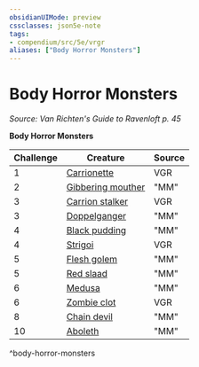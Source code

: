 ```yaml
---
obsidianUIMode: preview
cssclasses: json5e-note
tags:
- compendium/src/5e/vrgr
aliases: ["Body Horror Monsters"]
---
```

# Body Horror Monsters
*Source: Van Richten's Guide to Ravenloft p. 45* 

**Body Horror Monsters**

| Challenge | Creature | Source |
|-----------|----------|--------|
| 1 | [Carrionette](/3-Mechanics/CLI/bestiary/construct/carrionette-vrgr.md) | VGR |
| 2 | [Gibbering mouther](/3-Mechanics/CLI/bestiary/aberration/gibbering-mouther.md) | "MM" |
| 3 | [Carrion stalker](/3-Mechanics/CLI/bestiary/monstrosity/carrion-stalker-vrgr.md) | VGR |
| 3 | [Doppelganger](/3-Mechanics/CLI/bestiary/monstrosity/doppelganger.md) | "MM" |
| 4 | [Black pudding](/3-Mechanics/CLI/bestiary/ooze/black-pudding.md) | "MM" |
| 4 | [Strigoi](/3-Mechanics/CLI/bestiary/monstrosity/strigoi-vrgr.md) | VGR |
| 5 | [Flesh golem](/3-Mechanics/CLI/bestiary/construct/flesh-golem.md) | "MM" |
| 5 | [Red slaad](/3-Mechanics/CLI/bestiary/aberration/red-slaad.md) | "MM" |
| 6 | [Medusa](/3-Mechanics/CLI/bestiary/monstrosity/medusa.md) | "MM" |
| 6 | [Zombie clot](/3-Mechanics/CLI/bestiary/undead/zombie-clot-vrgr.md) | VGR |
| 8 | [Chain devil](/3-Mechanics/CLI/bestiary/fiend/chain-devil.md) | "MM" |
| 10 | [Aboleth](/3-Mechanics/CLI/bestiary/aberration/aboleth.md) | "MM" |
^body-horror-monsters